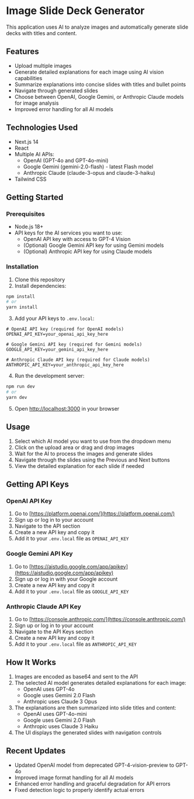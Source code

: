 # Image Slide Deck Generator

This application uses AI to analyze images and automatically generate slide decks with titles and content.

## Features

- Upload multiple images
- Generate detailed explanations for each image using AI vision capabilities
- Summarize explanations into concise slides with titles and bullet points
- Navigate through generated slides
- Choose between OpenAI, Google Gemini, or Anthropic Claude models for image analysis
- Improved error handling for all AI models

## Technologies Used

- Next.js 14
- React
- Multiple AI APIs:
  - OpenAI (GPT-4o and GPT-4o-mini)
  - Google Gemini (gemini-2.0-flash) - latest Flash model
  - Anthropic Claude (claude-3-opus and claude-3-haiku)
- Tailwind CSS

## Getting Started

### Prerequisites

- Node.js 18+
- API keys for the AI services you want to use:
  - OpenAI API key with access to GPT-4 Vision
  - (Optional) Google Gemini API key for using Gemini models
  - (Optional) Anthropic API key for using Claude models

### Installation

1. Clone this repository
2. Install dependencies:

```bash
npm install
# or
yarn install
```

3. Add your API keys to `.env.local`:

```
# OpenAI API key (required for OpenAI models)
OPENAI_API_KEY=your_openai_api_key_here

# Google Gemini API key (required for Gemini models)
GOOGLE_API_KEY=your_gemini_api_key_here

# Anthropic Claude API key (required for Claude models)
ANTHROPIC_API_KEY=your_anthropic_api_key_here
```

4. Run the development server:

```bash
npm run dev
# or
yarn dev
```

5. Open [http://localhost:3000](http://localhost:3000) in your browser

## Usage

1. Select which AI model you want to use from the dropdown menu
2. Click on the upload area or drag and drop images
3. Wait for the AI to process the images and generate slides
4. Navigate through the slides using the Previous and Next buttons
5. View the detailed explanation for each slide if needed

## Getting API Keys

### OpenAI API Key
1. Go to [https://platform.openai.com/](https://platform.openai.com/)
2. Sign up or log in to your account
3. Navigate to the API section
4. Create a new API key and copy it
5. Add it to your `.env.local` file as `OPENAI_API_KEY`

### Google Gemini API Key
1. Go to [https://aistudio.google.com/app/apikey](https://aistudio.google.com/app/apikey)
2. Sign up or log in with your Google account
3. Create a new API key and copy it
4. Add it to your `.env.local` file as `GOOGLE_API_KEY`

### Anthropic Claude API Key
1. Go to [https://console.anthropic.com/](https://console.anthropic.com/)
2. Sign up or log in to your account
3. Navigate to the API Keys section
4. Create a new API key and copy it
5. Add it to your `.env.local` file as `ANTHROPIC_API_KEY`

## How It Works

1. Images are encoded as base64 and sent to the API
2. The selected AI model generates detailed explanations for each image:
   - OpenAI uses GPT-4o
   - Google uses Gemini 2.0 Flash
   - Anthropic uses Claude 3 Opus
3. The explanations are then summarized into slide titles and content:
   - OpenAI uses GPT-4o-mini
   - Google uses Gemini 2.0 Flash
   - Anthropic uses Claude 3 Haiku
4. The UI displays the generated slides with navigation controls

## Recent Updates

- Updated OpenAI model from deprecated GPT-4-vision-preview to GPT-4o
- Improved image format handling for all AI models
- Enhanced error handling and graceful degradation for API errors
- Fixed detection logic to properly identify actual errors
